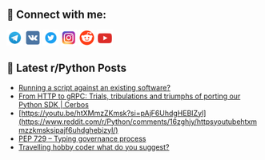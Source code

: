 ## 🔎 Connect with me:
[<img src="https://github.com/bullbesh/bullbesh/blob/main/images/Telegram.png" width="32" height="32" />](https://t.me/bullbesh)
[<img src="https://github.com/bullbesh/bullbesh/blob/main/images/VK.png" width="32" height="32" />](https://vk.com/bullbesh)
[<img src="https://github.com/bullbesh/bullbesh/blob/main/images/Twitter.png" width="32" height="32" />](https://twitter.com/bullbesh1)
[<img src="https://github.com/bullbesh/bullbesh/blob/main/images/Instagram.png" width="32" height="32" />](https://www.instagram.com/bullbesh)
[<img src="https://github.com/bullbesh/bullbesh/blob/main/images/Reddit.png" width="32" height="32" />](https://www.reddit.com/user/bullbesh)
[<img src="https://github.com/bullbesh/bullbesh/blob/main/images/YouTube.png" width="32" height="32" />](https://www.youtube.com/channel/UCtfjRs6uzgq5mfm8S06WTcg)

## 📕 Latest r/Python Posts
<!-- BLOG-POST-LIST:START -->
- [Running a script against an existing software?](https://www.reddit.com/r/Python/comments/16zik9t/running_a_script_against_an_existing_software/)
- [From HTTP to gRPC: Trials, tribulations and triumphs of porting our Python SDK | Cerbos](https://www.reddit.com/r/Python/comments/16zgmat/from_http_to_grpc_trials_tribulations_and/)
- [https://youtu.be/htXMmzZKmsk?si=pAjF6UhdgHEBIZyl](https://www.reddit.com/r/Python/comments/16zghjy/httpsyoutubehtxmmzzkmsksipajf6uhdghebizyl/)
- [PEP 729 – Typing governance process](https://www.reddit.com/r/Python/comments/16zfghv/pep_729_typing_governance_process/)
- [Travelling hobby coder what do you suggest?](https://www.reddit.com/r/Python/comments/16zesya/travelling_hobby_coder_what_do_you_suggest/)
<!-- BLOG-POST-LIST:END -->
